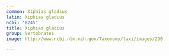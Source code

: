 ```yaml
---
common: Xiphias gladius
latin: Xiphias gladius
ncbi: '8245'
title: Xiphias gladius
group: Vertebrates
image: http://www.ncbi.nlm.nih.gov/Taxonomy/taxi/images/290

---
```

